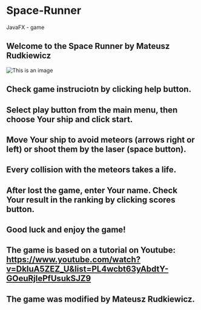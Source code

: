 # Space-Runner
JavaFX - game
## Welcome to the Space Runner by Mateusz Rudkiewicz
![This is an image](https://prnt.sc/21asfhd.png)
## Check game instruciotn by clicking help button.

## Select play button from the main menu, then choose Your ship and click start.

## Move Your ship to avoid meteors (arrows right or left) or shoot them by the laser (space button).
## Every collision with the meteors takes a life. 

## After lost the game, enter Your name. Check Your result in the ranking by clicking scores button. 

## Good luck and enjoy the game!

## The game is based on a tutorial on Youtube: https://www.youtube.com/watch?v=DkIuA5ZEZ_U&list=PL4wcbt63yAbdtY-GOeuRjIePfUsukSJZ9 
## The game was modified by Mateusz Rudkiewicz. 
